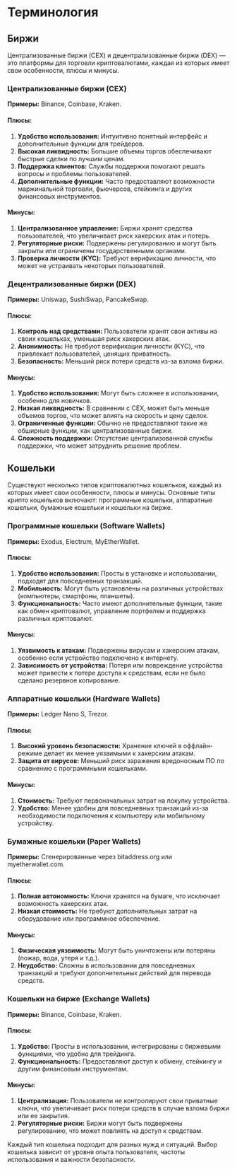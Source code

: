 # Терминология

## Биржи
Централизованные биржи (CEX) и децентрализованные биржи (DEX) — это платформы для торговли криптовалютами, каждая из которых имеет свои особенности, плюсы и минусы.

### Централизованные биржи (CEX)

**Примеры:** Binance, Coinbase, Kraken.

#### Плюсы:
1. **Удобство использования:** Интуитивно понятный интерфейс и дополнительные функции для трейдеров.
2. **Высокая ликвидность:** Большие объемы торгов обеспечивают быстрые сделки по лучшим ценам.
3. **Поддержка клиентов:** Службы поддержки помогают решать вопросы и проблемы пользователей.
4. **Дополнительные функции:** Часто предоставляют возможности маржинальной торговли, фьючерсов, стейкинга и других финансовых инструментов.

#### Минусы:
1. **Централизованное управление:** Биржи хранят средства пользователей, что увеличивает риск хакерских атак и потерь.
2. **Регуляторные риски:** Подвержены регулированию и могут быть закрыты или ограничены государственными органами.
3. **Проверка личности (KYC):** Требуют верификацию личности, что может не устраивать некоторых пользователей.

### Децентрализованные биржи (DEX)

**Примеры:** Uniswap, SushiSwap, PancakeSwap.

#### Плюсы:
1. **Контроль над средствами:** Пользователи хранят свои активы на своих кошельках, уменьшая риск хакерских атак.
2. **Анонимность:** Не требуют верификации личности (KYC), что привлекает пользователей, ценящих приватность.
3. **Безопасность:** Меньший риск потери средств из-за взлома биржи.

#### Минусы:
1. **Удобство использования:** Могут быть сложнее в использовании, особенно для новичков.
2. **Низкая ликвидность:** В сравнении с CEX, может быть меньше объемов торгов, что может влиять на скорость и цену сделок.
3. **Ограниченные функции:** Обычно не предоставляют такие же обширные функции, как централизованные биржи.
4. **Сложность поддержки:** Отсутствие централизованной службы поддержки, что может затруднить решение проблем.


## Кошельки
Существуют несколько типов криптовалютных кошельков, каждый из которых имеет свои особенности, плюсы и минусы. Основные типы крипто кошельков включают: программные кошельки, аппаратные кошельки, бумажные кошельки и кошельки на бирже.

### Программные кошельки (Software Wallets)

**Примеры:** Exodus, Electrum, MyEtherWallet.

#### Плюсы:
1. **Удобство использования:** Просты в установке и использовании, подходят для повседневных транзакций.
2. **Мобильность:** Могут быть установлены на различных устройствах (компьютеры, смартфоны, планшеты).
3. **Функциональность:** Часто имеют дополнительные функции, такие как обмен криптовалют, управление портфелем и поддержка различных криптовалют.

#### Минусы:
1. **Уязвимость к атакам:** Подвержены вирусам и хакерским атакам, особенно если устройство подключено к интернету.
2. **Зависимость от устройства:** Потеря или повреждение устройства может привести к потере доступа к средствам, если не было сделано резервное копирование.

### Аппаратные кошельки (Hardware Wallets)

**Примеры:** Ledger Nano S, Trezor.

#### Плюсы:
1. **Высокий уровень безопасности:** Хранение ключей в оффлайн-режиме делает их менее уязвимыми к хакерским атакам.
2. **Защита от вирусов:** Меньший риск заражения вредоносным ПО по сравнению с программными кошельками.

#### Минусы:
1. **Стоимость:** Требуют первоначальных затрат на покупку устройства.
2. **Удобство:** Менее удобны для повседневных транзакций из-за необходимости подключения к компьютеру или мобильному устройству.

### Бумажные кошельки (Paper Wallets)

**Примеры:** Сгенерированные через bitaddress.org или myetherwallet.com.

#### Плюсы:
1. **Полная автономность:** Ключи хранятся на бумаге, что исключает возможность хакерских атак.
2. **Низкая стоимость:** Не требуют дополнительных затрат на оборудование или программное обеспечение.

#### Минусы:
1. **Физическая уязвимость:** Могут быть уничтожены или потеряны (пожар, вода, утеря и т.д.).
2. **Неудобство:** Сложны в использовании для повседневных транзакций и требуют дополнительных действий для перевода средств.

### Кошельки на бирже (Exchange Wallets)

**Примеры:** Binance, Coinbase, Kraken.

#### Плюсы:
1. **Удобство:** Просты в использовании, интегрированы с биржевыми функциями, что удобно для трейдинга.
2. **Функциональность:** Предоставляют доступ к обмену, стейкингу и другим финансовым инструментам.

#### Минусы:
1. **Централизация:** Пользователи не контролируют свои приватные ключи, что увеличивает риск потери средств в случае взлома биржи или ее закрытия.
2. **Регуляторные риски:** Биржи могут быть подвержены регулированию, что может повлиять на доступ к средствам.

Каждый тип кошелька подходит для разных нужд и ситуаций. Выбор кошелька зависит от уровня опыта пользователя, частоты использования и важности безопасности.

